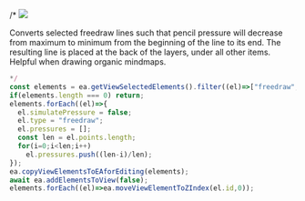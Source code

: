 /*
![](https://raw.githubusercontent.com/zsviczian/obsidian-excalidraw-plugin/master/images/scripts-organic-line.jpg)

Converts selected freedraw lines such that pencil pressure will decrease from maximum to minimum from the beginning of the line to its end. The resulting line is placed at the back of the layers, under all other items. Helpful when drawing organic mindmaps.

```javascript
*/
const elements = ea.getViewSelectedElements().filter((el)=>["freedraw","line","arrow"].includes(el.type));
if(elements.length === 0) return;
elements.forEach((el)=>{
  el.simulatePressure = false;
  el.type = "freedraw";
  el.pressures = [];
  const len = el.points.length;
  for(i=0;i<len;i++)
    el.pressures.push((len-i)/len);
});
ea.copyViewElementsToEAforEditing(elements);
await ea.addElementsToView(false);
elements.forEach((el)=>ea.moveViewElementToZIndex(el.id,0));
